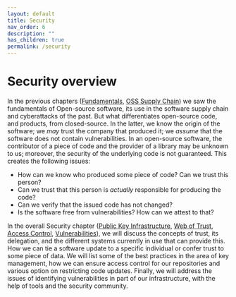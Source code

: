 ```yaml
---
layout: default
title: Security
nav_order: 6
description: ""
has_children: true
permalink: /security
---
```


# Security overview

In the previous chapters ([Fundamentals](fundamentals.md), [OSS Supply Chain](oss-supply-chain.md)) we saw the fundamentals of Open-source software, its use in the software supply chain and cyberattacks of the past. But what differentiates open-source code, and products, from closed-source. In the latter, we know the origin of the software; we *may* trust the company that produced it; we *assume* that the software does not contain vulnerabilities. In an open-source software, the contributor of a piece of code and the provider of a library may be unknown to us; moreover, the security of the underlying code is not guaranteed. This creates the following issues:
- How can we know who produced some piece of code? Can we trust this person?
- Can we trust that this person is *actually* responsible for producing the code?
- Can we verify that the issued code has not changed?
- Is the software free from vulnerabilities? How can we attest to that?

In the overall Security chapter ([Public Key Infrastructure](SEC-pki.md), [Web of Trust](SEC-web-trust.md), [Access Control](SEC-access.md), [Vulnerabilities](SEC-vulnerabilities.md)), we will discuss the concepts of trust, its delegation, and the different systems currently in use that can provide this. How we can tie a software update to a specific individual or confer trust to some piece of data. We will list some of the best practices in the area of key management, how we can ensure access control for our repositories and various option on restricting code updates. Finally, we will address the issues of identifying vulnerabilities in part of our infrastructure, with the help of tools and the security community.